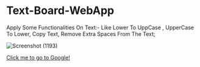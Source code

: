# Text-Board-WebApp
Apply Some Functionalities On Text:-
Like Lower To UppCase , UpperCase To Lower, Copy Text, Remove Extra Spaces From The Text;

![Screenshot (1193)](https://user-images.githubusercontent.com/107991675/204541826-68f6b189-6614-42f0-890f-ee4afc0f3b89.png)

[Click me to go to Google!](https://www.google.com)

